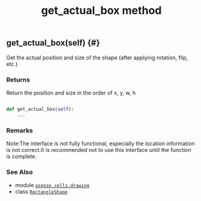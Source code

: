 ﻿---
title: get_actual_box method
second_title: Aspose.Cells for Python via .NET API References
description: 
type: docs
weight: 80
url: /aspose.cells.drawing/rectangleshape/get_actual_box/
is_root: false
---

## get_actual_box(self) {#}

Get the actual position and size of the shape (after applying rotation, flip, etc.)


### Returns 


Return the position and size in the order of x, y, w, h


```python

def get_actual_box(self):
    ...
```


### Remarks

Note:The interface is not fully functional, especially the location information is not correct.It is recommended not to use this interface until the function is complete.


### See Also
* module [`aspose.cells.drawing`](../../)
* class [`RectangleShape`](/cells/python-net/aspose.cells.drawing/rectangleshape)
